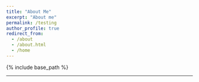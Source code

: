 ```yaml
---
title: "About Me"
excerpt: "About me"
permalink: /testing
author_profile: true
redirect_from:
  - /about
  - /about.html
  - /home
---
```


{% include base_path %}

---